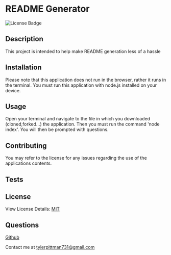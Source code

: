 # README Generator
  ![License Badge](https://img.shields.io/badge/license-MIT-blue)
  ## Description
  This project is intended to help make README generation less of a hassle
  ## Installation
  Please note that this application does not run in the browser, rather it runs in the terminal. You must run this application with node.js installed on your device.
  ## Usage
  Open your terminal and navigate to the file in which you downloaded (cloned,forked...) the application. Then you must run the command 'node index'. You will then be prompted with questions.
  ## Contributing
  You may refer to the license for any issues regarding the use of the applications contents.
  ## Tests
  
  ## License
  View License Details: [MIT](http://choosealicense.com/licenses/mit/)
  ## Questions
  [Github](https://github.com/psiko23) 

  Contact me at tylerpittman731@gmail.com